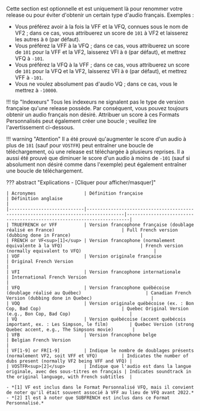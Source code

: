 Cette section est optionnelle et est uniquement là pour renommer votre release ou pour éviter d'obtenir un certain type d'audio français. Exemples :

- Vous préférez avoir à la fois la VFF et la VFQ, connues sous le nom de VF2 ; dans ce cas, vous attribuerez un score de `101` à VF2 et laisserez les autres à `0` (par défaut).
- Vous préférez la VFF à la VFQ ; dans ce cas, vous attribuerez un score de `101` pour la VFF et la VF2, laisserez VFI à `0` (par défaut), et mettrez VFQ à `-101`.
- Vous préférez la VFQ à la VFF ; dans ce cas, vous attribuerez un score de `101` pour la VFQ et la VF2, laisserez VFI à `0` (par défaut), et mettrez VFF à `-101`.
- Vous ne voulez absolument pas d'audio VQ ; dans ce cas, vous le mettrez à `-10000`.

!!! tip "Indexeurs"
    Tous les indexeurs ne signalent pas le type de version française qu'une release possède. Par conséquent, vous pouvez toujours obtenir un audio français non désiré.
    Attribuer un score à ces Formats Personnalisés peut également créer une boucle ; veuillez lire l'avertissement ci-dessous.

!!! warning "Attention"
    Il a été prouvé qu'augmenter le score d'un audio à plus de `101` (sauf pour `VOSTFR`) peut entraîner une boucle de téléchargement, où une release est téléchargée à plusieurs reprises.
    Il a aussi été prouvé que diminuer le score d'un audio à moins de `-101` (sauf si absolument non désiré comme dans l'exemple) peut également entraîner une boucle de téléchargement.

??? abstract "Explications - [Cliquer pour afficher/masquer]"

    | Acronymes                  | Définition française                                                               | Définition anglaise                                                   |
    |----------------------------|------------------------------------------------------------------------------------|-----------------------------------------------------------------------|
    | TRUEFRENCH or VFF          | Version francophone française (doublage réalisé en France)                         | Full French version (dubbing done in France)                          |
    | FRENCH or VF<sup>[1]</sup> | Version francophone (normalement équivalente à la VFQ)                             | French version (normally equivalent to VFQ)                           |
    | VOF                        | Version originale française                                                        | Original French Version                                               |
    | VFI                        | Version francophone internationale                                                 | International French Version                                          |
    | VFQ                        | Version francophone québécoise (doublage réalisé au Québec)                        | Canadian French Version (dubbing done in Quebec)                      |
    | VOQ                        | Version originale québécoise (ex. : Bon Cop, Bad Cop)                              | Quebec Original Version (e.g., Bon Cop, Bad Cop)                      |
    | VQ                         | Version québécoise (accent québécois important, ex. : Les Simpson, le film)        | Quebec Version (strong Quebec accent, e.g., The Simpsons movie)       |
    | VFB                        | Version francophone belge                                                          | Belgian French Version                                                |
    | VF[1-9] or FR[1-9]         | Indique le nombre de doublages présents (normalement VF2, soit VFF et VFQ)         | Indicates the number of dubs present (normally VF2 being VFF and VFQ) |
    | VOSTFR<sup>[2]</sup>       | Indique que l'audio est dans la langue originale, avec des sous-titres en français | Indicates soundtrack in the original language, with French subtitles  |

    - *[1] VF est inclus dans le Format Personnalisé VFQ, mais il convient de noter qu'il était souvent associé à VFF au lieu de VFQ avant 2022.*
    - *[2] Il est à noter que SUBFRENCH est inclus dans ce Format Personnalisé.*
